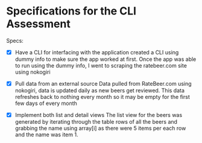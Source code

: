# Specifications for the CLI Assessment

Specs:
- [x] Have a CLI for interfacing with the application
	created a CLI using dummy info to make sure the app worked at first. Once the app was able to run using the dummy info, I went to scraping the ratebeer.com site using nokogiri
- [x] Pull data from an external source
	Data pulled from RateBeer.com using nokogiri, data is updated daily as new beers get reviewed. This data refreshes back to nothing every month so it may be empty for the first few days of every month
- [X] Implement both list and detail views
	The list view for the beers was generated by iterating through the table rows of all the beers and grabbing the name using array[i] as there were 5 items per each row and the name was item 1.

